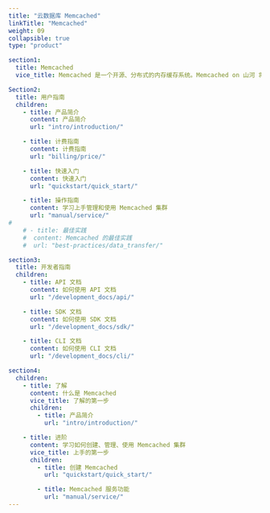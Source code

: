 ```yaml
---
title: "云数据库 Memcached"
linkTitle: "Memcached"
weight: 09
collapsible: true
type: "product"

section1:
  title: Memcached
  vice_title: Memcached 是一个开源、分布式的内存缓存系统。Memcached on 山河 将 Memcached 制作成 App 能直接在 AppCenter 进行一键部署。

Section2:
  title: 用户指南
  children:
    - title: 产品简介
      content: 产品简介
      url: "intro/introduction/"

    - title: 计费指南
      content: 计费指南
      url: "billing/price/"

    - title: 快速入门
      content: 快速入门
      url: "quickstart/quick_start/"

    - title: 操作指南
      content: 学习上手管理和使用 Memcached 集群
      url: "manual/service/"
#
    # - title: 最佳实践
    #  content: Memcached 的最佳实践
    #  url: "best-practices/data_transfer/"

section3:
  title: 开发者指南
  children:
    - title: API 文档
      content: 如何使用 API 文档
      url: "/development_docs/api/"

    - title: SDK 文档
      content: 如何使用 SDK 文档
      url: "/development_docs/sdk/"

    - title: CLI 文档
      content: 如何使用 CLI 文档
      url: "/development_docs/cli/"

section4:
  children:
    - title: 了解
      content: 什么是 Memcached
      vice_title: 了解的第一步
      children:
        - title: 产品简介
          url: "intro/introduction/"

    - title: 进阶
      content: 学习如何创建、管理、使用 Memcached 集群
      vice_title: 上手的第一步
      children: 
        - title: 创建 Memcached
          url: "quickstart/quick_start/"

        - title: Memcached 服务功能
          url: "manual/service/"
---
```



<!-- type: "product" 这个参数表明这是一个产品index页面 -->
<!-- section1 为产品index页面 主标题 副标题 video  video_img为视频图片  -->
<!-- section2 为产品index页面 第一个大块的用户文档配置  -->
<!-- section3 为产品index页面 第二个大块的开发者文档配置  -->
<!-- section4 为产品index页面 第三个大块的学习路径配置  -->